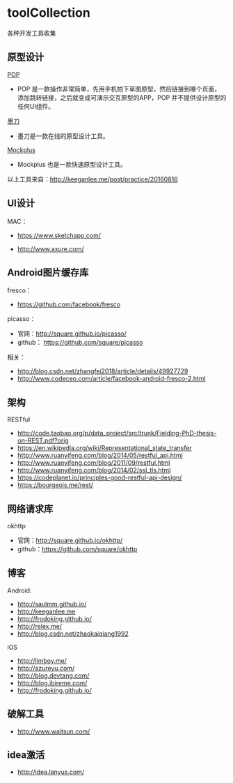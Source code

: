 # toolCollection
各种开发工具收集

## 原型设计

[POP](https://popapp.in/)

- POP 是一款操作非常简单，先用手机拍下草图原型，然后链接到哪个页面，添加跳转链接，之后就变成可演示交互原型的APP，POP 并不提供设计原型的任何UI组件。

[墨刀](https://modao.cc/)

- 墨刀是一款在线的原型设计工具。

[Mockplus](https://www.mockplus.cn/)

- Mockplus 也是一款快速原型设计工具。

以上工具来自：http://keeganlee.me/post/practice/20160816

## UI设计

MAC：

- https://www.sketchapp.com/

- http://www.axure.com/

## Android图片缓存库

fresco： 

- https://github.com/facebook/fresco

picasso：

- 官网：http://square.github.io/picasso/
- github： https://github.com/square/picasso

相关：

- http://blog.csdn.net/zhangfei2018/article/details/49927729
- http://www.codeceo.com/article/facebook-android-fresco-2.html

## 架构

RESTful

- http://code.taobao.org/p/data_project/src/trunk/Fielding-PhD-thesis-on-REST.pdf?orig
- https://en.wikipedia.org/wiki/Representational_state_transfer
- http://www.ruanyifeng.com/blog/2014/05/restful_api.html
- http://www.ruanyifeng.com/blog/2011/09/restful.html
- http://www.ruanyifeng.com/blog/2014/02/ssl_tls.html
- https://codeplanet.io/principles-good-restful-api-design/
- https://bourgeois.me/rest/

## 网络请求库

okhttp

- 官网：http://square.github.io/okhttp/
- github：https://github.com/square/okhttp

## 博客

Android:

- http://saulmm.github.io/
- http://keeganlee.me
- http://frodoking.github.io/
- http://relex.me/
- http://blog.csdn.net/zhaokaiqiang1992

iOS

- http://limboy.me/
- http://azureyu.com/
- http://blog.devtang.com/
- http://blog.ibireme.com/
- http://frodoking.github.io/


## 破解工具

- http://www.waitsun.com/

## idea激活

- http://idea.lanyus.com/

